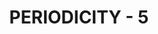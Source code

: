 ---
pid: FS212
title: PERIODICITY - 5
location_transcription: Girard + 11th
zipcode: '85281'
outside_phl: 'Tempe AZ '
neighborhood: 
age: '19'
age_range: 13-19
instagram: 
image_file_name: FS_212.jpg
proposal_transcription: 
topic: Unknown
topic_summary: '0'
type: Other No Form
keywords_other: 
credit: 
image_labels: 
twitter: BenShindel
facebook: 
permalink: "/monuments/fs212/"
layout: item-page
---